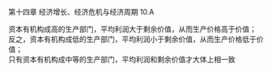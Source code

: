 第十四章 经济增长、经济危机与经济周期
10.A


资本有机构成高的生产部门，平均利润大于剩余价值，从而生产价格高于价值；   
反之，资本有机构成低的生产部门，平均利润小于剩余价值，从而生产价格低于价值；   
只有资本有机构成中等的生产部门，平均利润和剩余价值才大体上相一致

